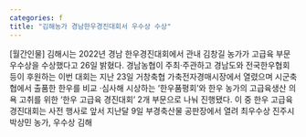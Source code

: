 ```yaml
---
categories: f
title: "김해농가 경남한우경진대회서 우수상 수상"
---
```

[월간인물] 김해시는 2022년 경남 한우경진대회에서 관내 김창길 농가가 고급육 부문 우수상을 수상했다고 26일 밝혔다. 경남농협이 주최·주관하고 경남도와 전국한우협회 등이 후원하는 이번 대회는 지난 23일 거창축협 가축전자경매시장에서 열렸으며 시군축협에서 출품한 한우를 비교 ·심사해 시상하는 ‘한우품평회’와 한우 농가의 고급육생산 의욕 고취를 위한 ‘한우 고급육 경진대회’ 2개 부문으로 나눠 진행됐다. 이 중 한우 고급육 경진대회는 사전 행사로 앞서 지난달 9일 부경축산물 공판장에서 열려 최우수상 진주시 박상민 농가, 우수상 김해